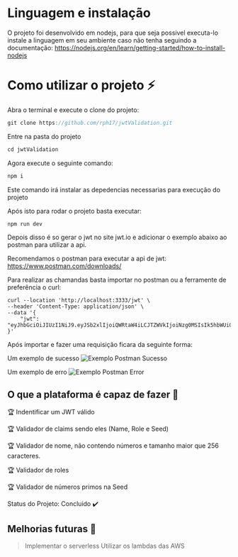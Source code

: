 # Linguagem e instalação

O projeto foi desenvolvido em nodejs, para que seja possivel executa-lo instale a linguagem em seu ambiente caso não tenha seguindo a documentação: https://nodejs.org/en/learn/getting-started/how-to-install-nodejs

# Como utilizar o projeto :zap:

Abra o terminal e execute o clone do projeto:

```javascript
git clone https://github.com/rph17/jwtValidation.git
```

Entre na pasta do projeto

```javascript
cd jwtValidation
```

Agora execute o seguinte comando:

```javascript
npm i
```

Este comando irá instalar as depedencias necessarias para execução do projeto

Após isto para rodar o projeto basta executar:

```javascript
npm run dev
```

Depois disso é so gerar o jwt no site jwt.io e adicionar o exemplo abaixo ao postman para utilizar a api.

Recomendamos o postman para executar a api de jwt: https://www.postman.com/downloads/

Para realizar as chamandas basta importar no postman ou a ferramente de preferência o curl:

```cURL
curl --location 'http://localhost:3333/jwt' \
--header 'Content-Type: application/json' \
--data '{
    "jwt": "eyJhbGciOiJIUzI1NiJ9.eyJSb2xlIjoiQWRtaW4iLCJTZWVkIjoiNzg0MSIsIk5hbWUiOiJUb25pbmhvIEFyYXVqbyJ9.QY05sIjtrcJnP533kQNk8QXcaleJ1Q01jWY_ZzIZuAg"
}'
```

Após importar e fazer uma requisição ficara da seguinte forma:

Um exemplo de sucesso
![Exemplo Postman Sucesso](https://i.postimg.cc/02rbHHy2/Captura-de-tela-de-2024-08-30-12-57-20.png)

Um exemplo de erro
![Exemplo Postman Error](https://i.postimg.cc/SxsFGWZ8/Captura-de-tela-de-2024-08-30-12-52-26.png)

## O que a plataforma é capaz de fazer :checkered_flag:

:trophy: Indentificar um JWT válido 

:trophy: Validador de claims sendo eles (Name, Role e Seed)

:trophy: Validador de nome, não contendo números e tamanho maior que 256 caracteres.

:trophy: Validador de roles

:trophy: Validador de números primos na Seed


Status do Projeto: Concluido :heavy_check_mark:

## Melhorias futuras :dash:

> Implementar o serverless
> Utilizar os lambdas das AWS